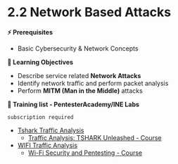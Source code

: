 # 2.2 Network Based Attacks

**⚡ Prerequisites**

* Basic Cybersecurity & Network Concepts

**📕 Learning Objectives**

* Describe service related **Network Attacks**
* Identify network traffic and perform packet analysis
* Perform **MITM (Man in the Middle)** attacks

**🔬 Training list - PentesterAcademy/INE Labs**

`subscription required`

* [Tshark Traffic Analysis](https://attackdefense.com/listing?labtype=traffic-analysis\&subtype=tshark-basics)
  * [Traffic Analysis: TSHARK Unleashed - Course](https://www.pentesteracademy.com/course?id=42)
* [WIFI Traffic Analysis](https://attackdefense.com/listing?labtype=wifi-security-basics\&subtype=wifi-security-basics-traffic-analysis)
  * [Wi-Fi Security and Pentesting - Course](https://www.pentesteracademy.com/course?id=9)

